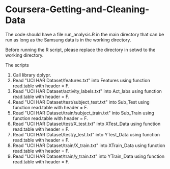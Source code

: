 Coursera-Getting-and-Cleaning-Data
==================================

The code should have a file run_analysis.R in the main directory that can be run as long as the Samsung data is in the working directory.

Before running the R script, please replace the directory in setwd to the working directory.

The scripts

1) Call library dplypr.
2) Read "UCI HAR Dataset/features.txt" into Features using function read.table with header = F.
3) Read "UCI HAR Dataset/activity_labels.txt" into Act_labs using function read.table with header = F.
4) Read "UCI HAR Dataset/test/subject_test.txt" into Sub_Test using function read.table with header = F.
5) Read "UCI HAR Dataset/train/subject_train.txt" into Sub_Train using function read.table with header = F.
6) Read "UCI HAR Dataset/test/X_test.txt" into XTest_Data using function read.table with header = F.
7) Read "UCI HAR Dataset/test/y_test.txt" into YTest_Data using function read.table with header = F.
8) Read "UCI HAR Dataset/train/X_train.txt" into XTrain_Data using function read.table with header = F.
9) Read "UCI HAR Dataset/train/y_train.txt" into YTrain_Data using function read.table with header = F.
